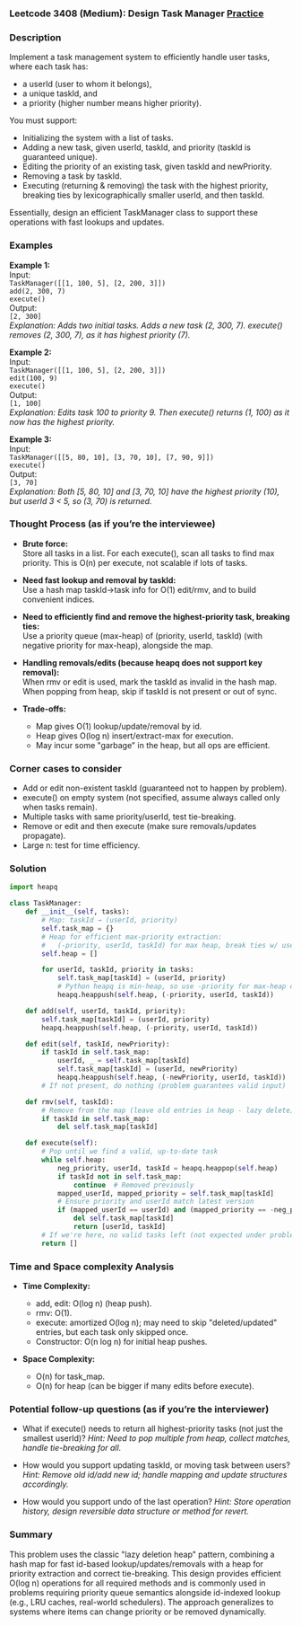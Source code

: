 ### Leetcode 3408 (Medium): Design Task Manager [Practice](https://leetcode.com/problems/design-task-manager)

### Description  
Implement a task management system to efficiently handle user tasks, where each task has:
- a userId (user to whom it belongs),
- a unique taskId, and
- a priority (higher number means higher priority).

You must support:
- Initializing the system with a list of tasks.
- Adding a new task, given userId, taskId, and priority (taskId is guaranteed unique).
- Editing the priority of an existing task, given taskId and newPriority.
- Removing a task by taskId.
- Executing (returning & removing) the task with the highest priority, breaking ties by lexicographically smaller userId, and then taskId.

Essentially, design an efficient TaskManager class to support these operations with fast lookups and updates.

### Examples  

**Example 1:**  
Input:  
`TaskManager([[1, 100, 5], [2, 200, 3]])`  
`add(2, 300, 7)`  
`execute()`  
Output:  
`[2, 300]`  
*Explanation: Adds two initial tasks. Adds a new task (2, 300, 7). execute() removes (2, 300, 7), as it has highest priority (7).*

**Example 2:**  
Input:  
`TaskManager([[1, 100, 5], [2, 200, 3]])`  
`edit(100, 9)`  
`execute()`  
Output:  
`[1, 100]`  
*Explanation: Edits task 100 to priority 9. Then execute() returns (1, 100) as it now has the highest priority.*

**Example 3:**  
Input:  
`TaskManager([[5, 80, 10], [3, 70, 10], [7, 90, 9]])`  
`execute()`  
Output:  
`[3, 70]`  
*Explanation: Both [5, 80, 10] and [3, 70, 10] have the highest priority (10), but userId 3 < 5, so (3, 70) is returned.*

### Thought Process (as if you’re the interviewee)  
- **Brute force:**  
  Store all tasks in a list. For each execute(), scan all tasks to find max priority. This is O(n) per execute, not scalable if lots of tasks.

- **Need fast lookup and removal by taskId:**  
  Use a hash map taskId→task info for O(1) edit/rmv, and to build convenient indices.

- **Need to efficiently find and remove the highest-priority task, breaking ties:**  
  Use a priority queue (max-heap) of (priority, userId, taskId) (with negative priority for max-heap), alongside the map.

- **Handling removals/edits (because heapq does not support key removal):**  
  When rmv or edit is used, mark the taskId as invalid in the hash map. When popping from heap, skip if taskId is not present or out of sync.

- **Trade-offs:**  
  - Map gives O(1) lookup/update/removal by id.
  - Heap gives O(log n) insert/extract-max for execution.
  - May incur some "garbage" in the heap, but all ops are efficient.

### Corner cases to consider  
- Add or edit non-existent taskId (guaranteed not to happen by problem).
- execute() on empty system (not specified, assume always called only when tasks remain).
- Multiple tasks with same priority/userId, test tie-breaking.
- Remove or edit and then execute (make sure removals/updates propagate).
- Large n: test for time efficiency.

### Solution

```python
import heapq

class TaskManager:
    def __init__(self, tasks):
        # Map: taskId → (userId, priority)
        self.task_map = {}
        # Heap for efficient max-priority extraction:
        #   (-priority, userId, taskId) for max heap, break ties w/ userId, taskId
        self.heap = []

        for userId, taskId, priority in tasks:
            self.task_map[taskId] = (userId, priority)
            # Python heapq is min-heap, so use -priority for max-heap ordering
            heapq.heappush(self.heap, (-priority, userId, taskId))

    def add(self, userId, taskId, priority):
        self.task_map[taskId] = (userId, priority)
        heapq.heappush(self.heap, (-priority, userId, taskId))

    def edit(self, taskId, newPriority):
        if taskId in self.task_map:
            userId, _ = self.task_map[taskId]
            self.task_map[taskId] = (userId, newPriority)
            heapq.heappush(self.heap, (-newPriority, userId, taskId))
        # If not present, do nothing (problem guarantees valid input)

    def rmv(self, taskId):
        # Remove from the map (leave old entries in heap - lazy delete)
        if taskId in self.task_map:
            del self.task_map[taskId]

    def execute(self):
        # Pop until we find a valid, up-to-date task
        while self.heap:
            neg_priority, userId, taskId = heapq.heappop(self.heap)
            if taskId not in self.task_map:
                continue  # Removed previously
            mapped_userId, mapped_priority = self.task_map[taskId]
            # Ensure priority and userId match latest version
            if (mapped_userId == userId) and (mapped_priority == -neg_priority):
                del self.task_map[taskId]
                return [userId, taskId]
        # If we're here, no valid tasks left (not expected under problem promise)
        return []
```

### Time and Space complexity Analysis  

- **Time Complexity:**  
  - add, edit: O(log n) (heap push).
  - rmv: O(1).
  - execute: amortized O(log n); may need to skip "deleted/updated" entries, but each task only skipped once.
  - Constructor: O(n log n) for initial heap pushes.

- **Space Complexity:**  
  - O(n) for task_map.
  - O(n) for heap (can be bigger if many edits before execute).

### Potential follow-up questions (as if you’re the interviewer)  

- What if execute() needs to return all highest-priority tasks (not just the smallest userId)?
  *Hint: Need to pop multiple from heap, collect matches, handle tie-breaking for all.*

- How would you support updating taskId, or moving task between users?
  *Hint: Remove old id/add new id; handle mapping and update structures accordingly.*

- How would you support undo of the last operation?
  *Hint: Store operation history, design reversible data structure or method for revert.*

### Summary
This problem uses the classic "lazy deletion heap" pattern, combining a hash map for fast id-based lookup/updates/removals with a heap for priority extraction and correct tie-breaking. This design provides efficient O(log n) operations for all required methods and is commonly used in problems requiring priority queue semantics alongside id-indexed lookup (e.g., LRU caches, real-world schedulers). The approach generalizes to systems where items can change priority or be removed dynamically.